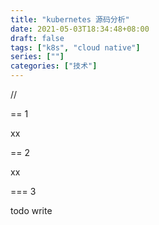 ```yaml
---
title: "kubernetes 源码分析"
date: 2021-05-03T18:34:48+08:00
draft: false
tags: ["k8s", "cloud native"]
series: [""]
categories: ["技术"]
---
```

// <!-- Your front matter up here -->

== 1

xx

== 2

xx

=== 3

todo write